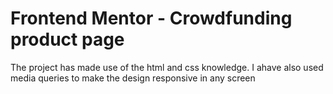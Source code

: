 # Frontend Mentor - Crowdfunding product page
The project has made use of the html and css knowledge.
I ahave also used media queries to make the design responsive in any screen
